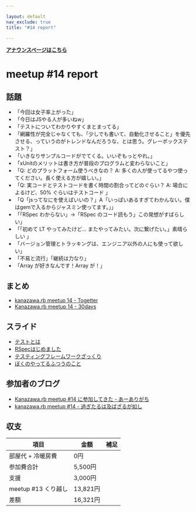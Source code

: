 ```yaml
---

layout: default
nav_exclude: true
title: "#14 report"

---
```


<p> <a href="../"><strong>アナウンスページはこちら</strong></a></p>

meetup #14 report
==================

話題
----

-   「今回は女子率上がった」
-   「今日はJSやる人が多いねw」
-   「テストについてわかりやすくまとまってる」
-   「網羅性が完全じゃなくても、「少しでも書いて、自動化させること」を優先させる、っていうのがトレンドなんだろうな、とは思う。グレーボックステスト？」
-   「いきなりサンプルコードがでてくる。いいぞもっとやれ。」
-   「xUnitのメリットは書き方が普段のプログラムと変わらないこと」
-   「Q: どのプラットフォーム使うべきなの？ A: 多くの人が使ってるやつ使ってください。長く使える方が嬉しい。」
-   「Q: 実コードとテストコードを書く時間の割合ってどのぐらい？ A: 場合によるけど、50% ぐらいはテストコード 」
-   「Q「jsってなにを使えばいいの？」A「いっぱいあるすぎてわかんない。僕はgemで入るからジャスミン使ってます。」」
-   「「RSpec わからない」→「RSpec のコード読もう」この発想がすばらしい」
-   「「初めて LT やってみたけど… またやってみたい。次に繋げたい。」素晴らしい 」
-   「バージョン管理とトラッキングは、エンジニア以外の人にも使って欲しい」
-   「不易と流行」「継続は力なり」
-   「Array が好きなんです！Array が！」

まとめ
------

-   [kanazawa.rb meetup 14 - Togetter](http://togetter.com/li/579488)
-   [Kanazawa.rb meetup 14 - 30days](http://30d.jp/kzrb/4)

スライド
--------

-   [テストとは](http://www.slideshare.net/yizawa/ss-27372185)
-   [RSpecはじめました](https://speakerdeck.com/kkabetani/rspechazimemasita)
-   [テスティングフレームワークざっくり](https://speakerdeck.com/wtnabe/testing-framework-intro)
-   [ぼくのやってるふつうのこと](https://speakerdeck.com/wtnabe/ordinary-practices)

参加者のブログ
--------------

-   [Kanazawa.rb meetup #14 に参加してきた - あーありがち](http://aligach.net/diary/20131019.html#p01)
-   [kanazawa.rb meetup #14 - 過ぎたるは及ばざるが如し](http://cotton-desu.hatenablog.com/entry/2013/10/22/223629)

収支
----

 | 項目                   | 金額       | 補足   |
 | ---------------------- | ---------- | ------ |
 | 部屋代 + 冷暖房費      | 0円        |        |
 | 参加費合計             | 5,500円    |        |
 | 支援                   | 3,000円    |        |
 | meetup #13 くり越し    | 13,821円   |        |
 | 差額                   | 16,321円   |        |


